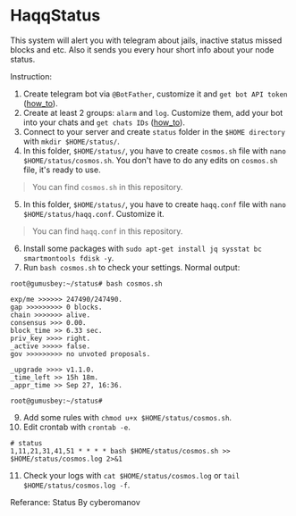 # HaqqStatus

This system will alert you with telegram about jails, inactive status missed blocks and etc. Also it sends you every hour short info about your node status.

Instruction:

1. Create telegram bot via `@BotFather`, customize it and `get bot API token` ([how_to](https://www.siteguarding.com/en/how-to-get-telegram-bot-api-token)).
2. Create at least 2 groups: `alarm` and `log`. Customize them, add your bot into your chats and `get chats IDs` ([how_to](https://stackoverflow.com/questions/32423837/telegram-bot-how-to-get-a-group-chat-id)).
3. Connect to your server and create `status` folder in the `$HOME directory` with `mkdir $HOME/status/`.
4. In this folder, `$HOME/status/`, you have to create `cosmos.sh` file with `nano $HOME/status/cosmos.sh`. You don't have to do any edits on `cosmos.sh` file, it's ready to use.
> You can find `cosmos.sh` in this repository.
5. In this folder, `$HOME/status/`, you have to create `haqq.conf` file with `nano $HOME/status/haqq.conf`. Customize it.
> You can find `haqq.conf` in this repository.
6. Install some packages with `sudo apt-get install jq sysstat bc smartmontools fdisk -y`.
7. Run `bash cosmos.sh` to check your settings. Normal output:
```
root@gumusbey:~/status# bash cosmos.sh
 
exp/me >>>>>> 247490/247490.
gap >>>>>>>>> 0 blocks.
chain >>>>>>> alive.
consensus >>> 0.00.
block_time >> 6.33 sec.
priv_key >>>> right.
_active >>>>> false.
gov >>>>>>>>> no unvoted proposals.

_upgrade >>>> v1.1.0.
_time_left >> 15h 18m.
_appr_time >> Sep 27, 16:36.

root@gumusbey:~/status#
```
9. Add some rules with `chmod u+x $HOME/status/cosmos.sh`.
10. Edit crontab with `crontab -e`.
```
# status
1,11,21,31,41,51 * * * * bash $HOME/status/cosmos.sh >> $HOME/status/cosmos.log 2>&1
```
11. Check your logs with `cat $HOME/status/cosmos.log` or `tail $HOME/status/cosmos.log -f`.


Referance: Status By cyberomanov


